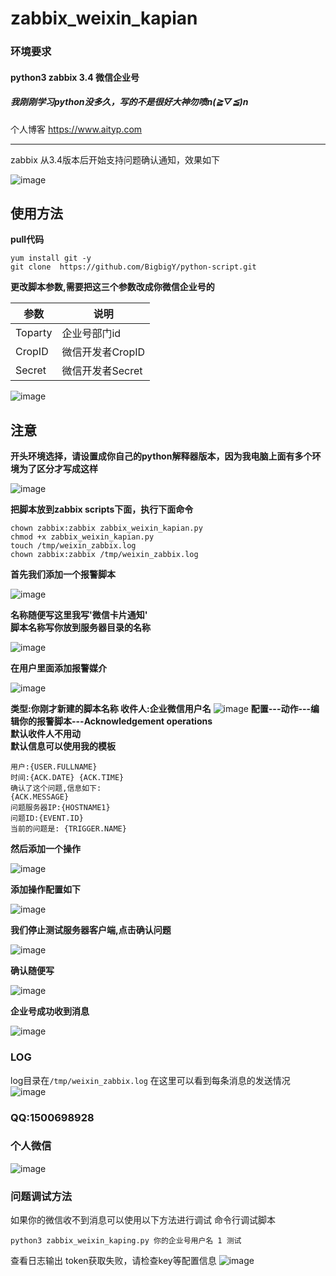 # zabbix_weixin_kapian

### 环境要求

#### python3 zabbix 3.4 微信企业号
##### 我刚刚学习python没多久，写的不是很好大神勿喷n(*≧▽≦*)n
个人博客
https://www.aityp.com

---
zabbix 从3.4版本后开始支持问题确认通知，效果如下

![image](https://typ.oss-cn-shanghai.aliyuncs.com/markdown/2017/10/zabbix_weixin_1.jpg)

## 使用方法

**pull代码**
```
yum install git -y
git clone  https://github.com/BigbigY/python-script.git
```
**更改脚本参数,需要把这三个参数改成你微信企业号的**

参数 | 说明
---|---
Toparty | 企业号部门id
CropID | 微信开发者CropID
Secret | 微信开发者Secret


![image](https://typ.oss-cn-shanghai.aliyuncs.com/markdown/2017/10/11.png)

## 注意
**开头环境选择，请设置成你自己的python解释器版本，因为我电脑上面有多个环境为了区分才写成这样**

![image](https://typ.oss-cn-shanghai.aliyuncs.com/markdown/2017/10/12.png)

**把脚本放到zabbix scripts下面，执行下面命令**
```
chown zabbix:zabbix zabbix_weixin_kapian.py
chmod +x zabbix_weixin_kapian.py
touch /tmp/weixin_zabbix.log
chown zabbix:zabbix /tmp/weixin_zabbix.log
```

**首先我们添加一个报警脚本**

![image](https://typ.oss-cn-shanghai.aliyuncs.com/markdown/2017/10/1.png)

**名称随便写这里我写'微信卡片通知'   
脚本名称写你放到服务器目录的名称**

![image](https://typ.oss-cn-shanghai.aliyuncs.com/markdown/2017/10/2.png)

**在用户里面添加报警媒介**


![image](https://typ.oss-cn-shanghai.aliyuncs.com/markdown/2017/10/3.png)

**类型:你刚才新建的脚本名称
收件人:企业微信用户名**
![image](https://typ.oss-cn-shanghai.aliyuncs.com/markdown/2017/10/4.png)
**配置---动作---编辑你的报警脚本---Acknowledgement operations   
默认收件人不用动   
默认信息可以使用我的模板**   
```
用户:{USER.FULLNAME} 
时间:{ACK.DATE} {ACK.TIME} 
确认了这个问题,信息如下:
{ACK.MESSAGE}
问题服务器IP:{HOSTNAME1}
问题ID:{EVENT.ID}
当前的问题是: {TRIGGER.NAME}
```
**然后添加一个操作**

![image](https://typ.oss-cn-shanghai.aliyuncs.com/markdown/2017/10/5.png)

**添加操作配置如下**

![image](https://typ.oss-cn-shanghai.aliyuncs.com/markdown/2017/10/6.png)

**我们停止测试服务器客户端,点击确认问题**

![image](https://typ.oss-cn-shanghai.aliyuncs.com/markdown/2017/10/8.png)

**确认随便写**

![image](https://typ.oss-cn-shanghai.aliyuncs.com/markdown/2017/10/9.png)

**企业号成功收到消息**

![image](https://typ.oss-cn-shanghai.aliyuncs.com/markdown/2017/10/10.png)


### LOG
log目录在`/tmp/weixin_zabbix.log`
在这里可以看到每条消息的发送情况
![image](https://typ.oss-cn-shanghai.aliyuncs.com/markdown/2017/10/13.png)

### QQ:1500698928
### 个人微信
![image](https://typ.oss-cn-shanghai.aliyuncs.com/markdown/2017/10/14.jpg)

### 问题调试方法
如果你的微信收不到消息可以使用以下方法进行调试
命令行调试脚本
```
python3 zabbix_weixin_kaping.py 你的企业号用户名 1 测试
```
查看日志输出
token获取失败，请检查key等配置信息
![image](https://typ.oss-cn-shanghai.aliyuncs.com/markdown/2017/10/15.png)